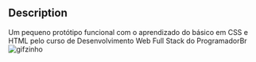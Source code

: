 ## Description
Um pequeno protótipo funcional com o aprendizado do básico em CSS e HTML pelo curso de Desenvolvimento Web Full Stack do ProgramadorBr
   ![gifzinho](https://user-images.githubusercontent.com/87228787/171301871-6646c2be-7f5a-4c0a-b302-78e5f344b079.gif)

